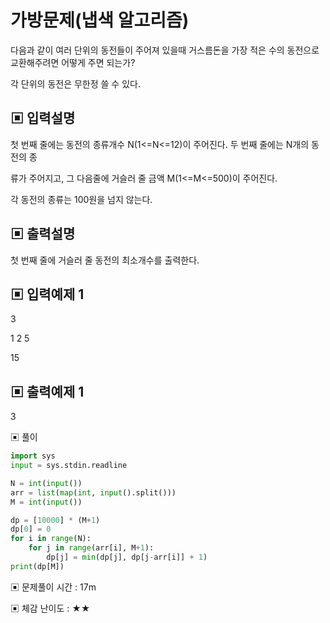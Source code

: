 # 가방문제(냅색 알고리즘)

다음과 같이 여러 단위의 동전들이 주어져 있을때 거스름돈을 가장 적은 수의 동전으로 교환해주려면 어떻게 주면 되는가? 

각 단위의 동전은 무한정 쓸 수 있다.

## ▣ 입력설명

첫 번째 줄에는 동전의 종류개수 N(1<=N<=12)이 주어진다. 두 번째 줄에는 N개의 동전의 종

류가 주어지고, 그 다음줄에 거슬러 줄 금액 M(1<=M<=500)이 주어진다. 

각 동전의 종류는 100원을 넘지 않는다.

## ▣ 출력설명

첫 번째 줄에 거슬러 줄 동전의 최소개수를 출력한다.

## ▣ 입력예제 1 

3

1 2 5

15

## ▣ 출력예제 1

3

▣ 풀이

```python
import sys
input = sys.stdin.readline

N = int(input())
arr = list(map(int, input().split()))
M = int(input())

dp = [10000] * (M+1)
dp[0] = 0
for i in range(N):
    for j in range(arr[i], M+1):
        dp[j] = min(dp[j], dp[j-arr[i]] + 1)
print(dp[M])
```

▣ 문제풀이 시간 : 17m

▣ 체감 난이도 : ★★

